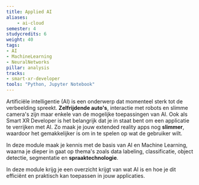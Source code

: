```yaml
---
title: Applied AI
aliases:
    - ai-cloud
semester: 4
studycredits: 6
weight: 40
tags:
- AI
- MachineLearning
- NeuralNetworks
pillar: analysis
tracks:
- smart-xr-developer
tools: "Python, Jupyter Notebook"
---
```


Artificiële intelligentie (AI) is een onderwerp dat momenteel sterk tot de verbeelding spreekt. **Zelfrijdende auto's**, interactie met robots en slimme camera's zijn maar enkele van de mogelijke toepassingen van AI. Ook als Smart XR Developer is het belangrijk dat je in staat bent om een applicatie te verrijken met AI. Zo maak je jouw extended reality apps nog **slimmer**, waardoor het gemakkelijker is om in te spelen op wat de gebruiker wilt.

In deze module maak je kennis met de basis van AI en Machine Learning, waarna je dieper in gaat op thema's zoals data labeling, classificatie, object detectie, segmentatie en **spraaktechnologie**.

In deze module krijg je een overzicht krijgt van wat AI is en hoe je dit efficiënt en praktisch kan toepassen in jouw applicaties.